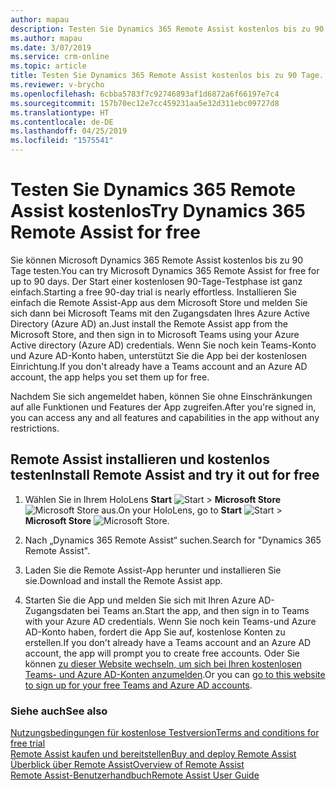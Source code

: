 ```yaml
---
author: mapau
description: Testen Sie Dynamics 365 Remote Assist kostenlos bis zu 90 Tage.
ms.author: mapau
ms.date: 3/07/2019
ms.service: crm-online
ms.topic: article
title: Testen Sie Dynamics 365 Remote Assist kostenlos bis zu 90 Tage.
ms.reviewer: v-brycho
ms.openlocfilehash: 6cbba5783f7c92746893af1d6872a6f66197e7c4
ms.sourcegitcommit: 157b70ec12e7cc459231aa5e32d311ebc09727d8
ms.translationtype: HT
ms.contentlocale: de-DE
ms.lasthandoff: 04/25/2019
ms.locfileid: "1575541"
---
```

# <a name="try-dynamics-365-remote-assist-for-free"></a><span data-ttu-id="08d0b-103">Testen Sie Dynamics 365 Remote Assist kostenlos</span><span class="sxs-lookup"><span data-stu-id="08d0b-103">Try Dynamics 365 Remote Assist for free</span></span>

<span data-ttu-id="08d0b-104">Sie können Microsoft Dynamics 365 Remote Assist kostenlos bis zu 90 Tage testen.</span><span class="sxs-lookup"><span data-stu-id="08d0b-104">You can try Microsoft Dynamics 365 Remote Assist for free for up to 90 days.</span></span> <span data-ttu-id="08d0b-105">Der Start einer kostenlosen 90-Tage-Testphase ist ganz einfach.</span><span class="sxs-lookup"><span data-stu-id="08d0b-105">Starting a free 90-day trial is nearly effortless.</span></span> <span data-ttu-id="08d0b-106">Installieren Sie einfach die Remote Assist-App aus dem Microsoft Store und melden Sie sich dann bei Microsoft Teams mit den Zugangsdaten Ihres Azure Active Directory (Azure AD) an.</span><span class="sxs-lookup"><span data-stu-id="08d0b-106">Just install the Remote Assist app from the Microsoft Store, and then sign in to Microsoft Teams using your Azure Active directory (Azure AD) credentials.</span></span> <span data-ttu-id="08d0b-107">Wenn Sie noch kein Teams-Konto und Azure AD-Konto haben, unterstützt Sie die App bei der kostenlosen Einrichtung.</span><span class="sxs-lookup"><span data-stu-id="08d0b-107">If you don't already have a Teams account and an Azure AD account, the app helps you set them up for free.</span></span>

<span data-ttu-id="08d0b-108">Nachdem Sie sich angemeldet haben, können Sie ohne Einschränkungen auf alle Funktionen und Features der App zugreifen.</span><span class="sxs-lookup"><span data-stu-id="08d0b-108">After you're signed in, you can access any and all features and capabilities in the app without any restrictions.</span></span> 

## <a name="install-remote-assist-and-try-it-out-for-free"></a><span data-ttu-id="08d0b-109">Remote Assist installieren und kostenlos testen</span><span class="sxs-lookup"><span data-stu-id="08d0b-109">Install Remote Assist and try it out for free</span></span>

1. <span data-ttu-id="08d0b-110">Wählen Sie in Ihrem HoloLens **Start** ![Start](media/d2a2ae5e90bdd0e0642abb5458af1016.png "Start") \> **Microsoft Store** ![Microsoft Store](media/2ac602b5a7855d312f3e7d924732acca.png "Microsoft Store") aus.</span><span class="sxs-lookup"><span data-stu-id="08d0b-110">On your HoloLens, go to **Start** ![Start](media/d2a2ae5e90bdd0e0642abb5458af1016.png "Start") \> **Microsoft Store** ![Microsoft Store](media/2ac602b5a7855d312f3e7d924732acca.png "Microsoft Store").</span></span>

2. <span data-ttu-id="08d0b-111">Nach „Dynamics 365 Remote Assist“ suchen.</span><span class="sxs-lookup"><span data-stu-id="08d0b-111">Search for "Dynamics 365 Remote Assist".</span></span>

3. <span data-ttu-id="08d0b-112">Laden Sie die Remote Assist-App herunter und installieren Sie sie.</span><span class="sxs-lookup"><span data-stu-id="08d0b-112">Download and install the Remote Assist app.</span></span>

4. <span data-ttu-id="08d0b-113">Starten Sie die App und melden Sie sich mit Ihren Azure AD-Zugangsdaten bei Teams an.</span><span class="sxs-lookup"><span data-stu-id="08d0b-113">Start the app, and then sign in to Teams with your Azure AD credentials.</span></span> <span data-ttu-id="08d0b-114">Wenn Sie noch kein Teams-und Azure AD-Konto haben, fordert die App Sie auf, kostenlose Konten zu erstellen.</span><span class="sxs-lookup"><span data-stu-id="08d0b-114">If you don't already have a Teams account and an Azure AD account, the app will prompt you to create free accounts.</span></span> <span data-ttu-id="08d0b-115">Oder Sie können [zu dieser Website wechseln, um sich bei Ihren kostenlosen Teams- und Azure AD-Konten anzumelden](https://businessstore.microsoft.com/en-us/create-account/signup?products=CFQ7TTC0K8P5:0001&lm=deeplink&lmsrc=freePageWeb&cmpid=FreemiumSignUpHeader).</span><span class="sxs-lookup"><span data-stu-id="08d0b-115">Or you can [go to this website to sign up for your free Teams and Azure AD accounts](https://businessstore.microsoft.com/en-us/create-account/signup?products=CFQ7TTC0K8P5:0001&lm=deeplink&lmsrc=freePageWeb&cmpid=FreemiumSignUpHeader).</span></span> 

### <a name="see-also"></a><span data-ttu-id="08d0b-116">Siehe auch</span><span class="sxs-lookup"><span data-stu-id="08d0b-116">See also</span></span>

[<span data-ttu-id="08d0b-117">Nutzungsbedingungen für kostenlose Testversion</span><span class="sxs-lookup"><span data-stu-id="08d0b-117">Terms and conditions for free trial</span></span>](../legal/remote-assist-license-terms-free-trial.md)<br>
[<span data-ttu-id="08d0b-118">Remote Assist kaufen und bereitstellen</span><span class="sxs-lookup"><span data-stu-id="08d0b-118">Buy and deploy Remote Assist</span></span>](buy-and-deploy-remote-assist.md)<br>
[<span data-ttu-id="08d0b-119">Überblick über Remote Assist</span><span class="sxs-lookup"><span data-stu-id="08d0b-119">Overview of Remote Assist</span></span>](index.md)<br>
[<span data-ttu-id="08d0b-120">Remote Assist-Benutzerhandbuch</span><span class="sxs-lookup"><span data-stu-id="08d0b-120">Remote Assist User Guide</span></span>](user-guide.md)
